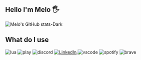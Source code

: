## Hello I'm Melo 🖐️


![Melo's GitHub stats-Dark](https://github-readme-stats.vercel.app/api?username=melo-06&show_icons=true&count_private=true&theme=dark#gh-dark-mode-only)

## What do I use

<div style="display: inline_block">
  <img align="center" alt="lua" src="https://img.shields.io/badge/lua-%232C2D72.svg?style=for-the-badge&logo=lua&logoColor=white" />
  <img align="center" alt="play" src="https://img.shields.io/badge/Playstation-003791?style=for-the-badge&logo=playstation&logoColor=white" />
  <img align="center" alt="discord" src="https://img.shields.io/badge/Discord-%235865F2.svg?style=for-the-badge&logo=discord&logoColor=white" />
  <a href="https://www.linkedin.com/in/afonso-melo-30b153201" target="_blank">
   <img align="center" alt="LinkedIn" src="https://img.shields.io/badge/linkedin-%230077B5.svg?style=for-the-badge&logo=linkedin&logoColor=white" />
</a>
  <img align="center" alt="vscode" src="https://img.shields.io/badge/Visual%20Studio%20Code-0078d7.svg?style=for-the-badge&logo=visual-studio-code&logoColor=white" />
  <img align="center" alt="spotify" src="https://img.shields.io/badge/Spotify-1ED760?style=for-the-badge&logo=spotify&logoColor=white" />
  <img align="center" alt="brave" src="https://img.shields.io/badge/Brave-FB542B?style=for-the-badge&logo=Brave&logoColor=white" />

</div><br/>
